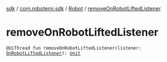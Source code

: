 [sdk](../../index.md) / [com.robotemi.sdk](../index.md) / [Robot](index.md) / [removeOnRobotLiftedListener](./remove-on-robot-lifted-listener.md)

# removeOnRobotLiftedListener

`@UiThread fun removeOnRobotLiftedListener(listener: `[`OnRobotLiftedListener`](../../com.robotemi.sdk.listeners/-on-robot-lifted-listener/index.md)`): `[`Unit`](https://kotlinlang.org/api/latest/jvm/stdlib/kotlin/-unit/index.html)